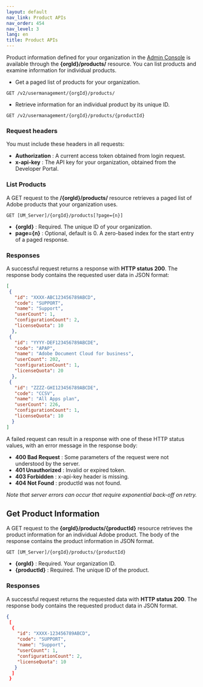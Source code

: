 ```yaml
---
layout: default
nav_link: Product APIs
nav_order: 454
nav_level: 3
lang: en
title: Product APIs
---
```


Product information defined for your organization in the [Admin Console](https://adminconsole.adobe.com/enterprise/) is available through the **{orgId}/products/** resource. You can list products and examine information for individual products.

* Get a paged list of products for your organization.

```
GET /v2/usermanagement/{orgId}/products/
```
* Retrieve information for an individual product by its unique ID.

```
GET /v2/usermanagement/{orgId}/products/{productId}
```
### Request headers

You must include these headers in all requests:

* **Authorization** : A current access token obtained from login request.
* **x-api-key** : The API key for your organization, obtained from the Developer Portal.

### List Products

A GET request to the **/{orgId}/products/** resource retrieves a paged list of Adobe products that your organization uses.

```
GET [UM_Server]/{orgId}/products[?page={n}]
```

* **{orgId}** : Required. The unique ID of your organization.
* **page={n}** : Optional, default is 0. A zero-based index for the start entry of a paged response.

### Responses

A successful request returns a response with **HTTP status 200**. The response body contains the requested user data in JSON format:

```json
[
 {
   "id": "XXXX-ABC123456789ABCD",
   "code": "SUPPORT",
   "name": "Support",
   "userCount": 1,
   "configurationCount": 2,
   "licenseQuota": 10
  },
 {
   "id": "YYYY-DEF123456789ABCDE",
   "code": "APAP",
   "name": "Adobe Document Cloud for business",
   "userCount": 202,
   "configurationCount": 1,
   "licenseQuota": 20
  },
 {
   "id": "ZZZZ-GHI123456789ABCDE",
   "code": "CCSV",
   "name": "All Apps plan",
   "userCount": 226,
   "configurationCount": 1,
   "licenseQuota": 10
  }
]
```

A failed request can result in a response with one of these HTTP status values, with an error message in the response body:

* **400 Bad Request** : Some parameters of the request were not understood by the server.
* **401 Unauthorized** : Invalid or expired token.
* **403 Forbidden** : x-api-key header is missing.
* **404 Not Found** : productId was not found.

_Note that server errors can occur that require exponential back-off on retry._

## Get Product Information

A GET request to the **{orgId}/products/{productId}** resource retrieves the product information for an individual Adobe product. The body of the response contains the product information in JSON format.

```
GET [UM_Server]/{orgId}/products/{productId}
```

* **{orgId}** : Required. Your organization ID.
* **{productId}** : Required. The unique ID of the product.

### Responses

A successful request returns the requested data with **HTTP status 200**. The response body contains the requested product data in JSON format.

```json
{
 [
  {
    "id": "XXXX-123456789ABCD",
    "code": "SUPPORT",
    "name": "Support",
    "userCount": 1,
    "configurationCount": 2,
    "licenseQuota": 10
   }
  ]
 }
```

